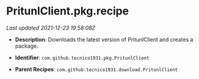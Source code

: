 # PritunlClient.pkg.recipe

_Last updated 2021-12-23 19:58:08Z_

- **Description**: Downloads the latest version of PritunlClient and creates a package.

- **Identifier**: `com.github.tecnico1931.pkg.PritunlClient`

- **Parent Recipes**: `com.github.tecnico1931.download.PritunlClient`